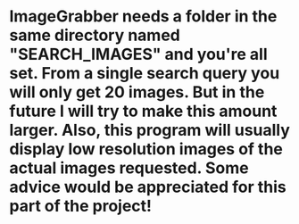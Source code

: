 # ImageGrabber needs a folder in the same directory named "SEARCH_IMAGES" and you're all set. From a single search query you will only get 20 images. But in the future I will try to make this amount larger. Also, this program will usually display low resolution images of the actual images requested. Some advice would be appreciated for this part of the project!
